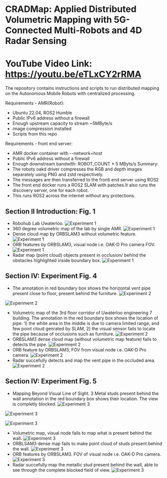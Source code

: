 # CRADMap: Applied Distributed Volumetric Mapping with 5G-Connected Multi-Robots and 4D Radar Sensing
# YouTube Video Link: https://youtu.be/eTLxCY2rRMA

The repository contains instructions and scripts
to run distributed mapping on the Autonomous Mobile Robots with
centralized processing. 

Requirements - AMR(Robot):
* Ubuntu 22.04, ROS2 Humble 
* Public IPv6 address without a firewall
* Enough upstream capacity to stream ~5MByte/s
* image compression installed
* Scripts from this repo

Requirements - front end server:
* AMR docker container with --network=host
* Public IPv6 address without a firewall
* Enough downstream bandwith: ROBOT_COUNT * 5 MByts/s
Summary:
* The robots oakd driver compresses the RGB and depth images separately
  using PNG and zstd respectively.
* The messages are then transferred to the fronti end server using ROS2
* The front end docker runs a ROS2 SLAM with patches.It also runs the discovery server, one for each robot.
* This runs ROS2 across the internet without any protections.

## Section II Introduction: Fig. 1
- Robohub Lab Uwaterloo.
![Experiment 1](https://github.com/Maaz-qureshi98/Volumetric-Mapping/blob/main/1.1.jpg)
- 360 degree volumetric map of the lab by single AMR.
![Experiment 1](https://github.com/Maaz-qureshi98/Volumetric-Mapping/blob/main/1.2.png)
- Dense cloud map by ORBSLAM3 without volumetric feature. 
![Experiment 1](https://github.com/Maaz-qureshi98/Volumetric-Mapping/blob/main/1.3.png)
- ORB features by ORBSLAM3, visual node i.e. OAK-D Pro camera FOV. 
![Experiment 1](https://github.com/Maaz-qureshi98/Volumetric-Mapping/blob/main/1.4.png)
- Radar map (point cloud) objects present in occlusion/ behind the obstacles highlighted inside boundary box. 
![Experiment 1](https://github.com/Maaz-qureshi98/Volumetric-Mapping/blob/main/1.5.png)


## Section IV: Experiment Fig. 4
- The annotation in red boundary box shows the horizontal vent pipe present close to floor, present behind the furniture.
![Experiment 2](https://github.com/Maaz-qureshi98/Volumetric-Mapping/blob/main/2.1.jpg)

![Experiment 2](https://github.com/Maaz-qureshi98/Volumetric-Mapping/blob/main/2.2.jpg)
- Volumetric map of the 3rd floor corridor of Uwaterloo engineering 7 building. The annotation in the red boundary box shows the location of pipe. 1) the white area in the middle is due to camera limited range, and few point cloud genrated by SLAM, 2) the visual sensor fails to locate the pipe because of occlusions such as furniture. 
![Experiment 2](https://github.com/Maaz-qureshi98/Volumetric-Mapping/blob/main/2.3.png)
- ORBSLAM3 dense cloud map (without volumetric map feature) fails to detects the pipe.
![Experiment 2](https://github.com/Maaz-qureshi98/Volumetric-Mapping/blob/main/2.4.png)
- ORB feature by ORBSLAM3, FOV from visual node i.e. OAK-D Pro camera.
![Experiment 2](https://github.com/Maaz-qureshi98/Volumetric-Mapping/blob/main/2.5.png)
- Radar succefully detects and map the vent pipe in the occluded area. 
![Experiment 2](https://github.com/Maaz-qureshi98/Volumetric-Mapping/blob/main/2.6.png)


## Section IV: Experiment Fig. 5 
- Mapping Beyond Visual Line of Sight. 3 Metal studs present behind the wall annotation in the red boundary box shows their location. The view is completly blocked. 
![Experiment 3](https://github.com/Maaz-qureshi98/Volumetric-Mapping/blob/main/3.1.jpg)

![Experiment 3](https://github.com/Maaz-qureshi98/Volumetric-Mapping/blob/main/3.2.jpg)

![Experiment 3](https://github.com/Maaz-qureshi98/Volumetric-Mapping/blob/main/3.3.jpg)
- Volumetric map, visual node fails to map what is present behind the wall. 
![Experiment 3](https://github.com/Maaz-qureshi98/Volumetric-Mapping/blob/main/3.4.png)
- ORBLSAM3 dense map fails to make point cloud of studs present behind the wall.
![Experiment 3](https://github.com/Maaz-qureshi98/Volumetric-Mapping/blob/main/3.5.png)
- ORB features by ORBSLAM3. FOV of visual node i.e. OAK-D Pro camera.
![Experiment 3](https://github.com/Maaz-qureshi98/Volumetric-Mapping/blob/main/3.6.png)
- Radar succefully map the metallic stud present behind the wall, able to see through the complete blocked field of view. 
![Experiment 3](https://github.com/Maaz-qureshi98/Volumetric-Mapping/blob/main/3.7.png)

